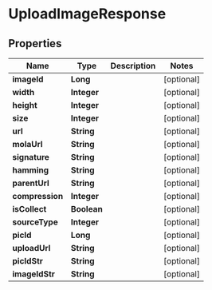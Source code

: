 

# UploadImageResponse


## Properties

Name | Type | Description | Notes
------------ | ------------- | ------------- | -------------
**imageId** | **Long** |  |  [optional]
**width** | **Integer** |  |  [optional]
**height** | **Integer** |  |  [optional]
**size** | **Integer** |  |  [optional]
**url** | **String** |  |  [optional]
**molaUrl** | **String** |  |  [optional]
**signature** | **String** |  |  [optional]
**hamming** | **String** |  |  [optional]
**parentUrl** | **String** |  |  [optional]
**compression** | **Integer** |  |  [optional]
**isCollect** | **Boolean** |  |  [optional]
**sourceType** | **Integer** |  |  [optional]
**picId** | **Long** |  |  [optional]
**uploadUrl** | **String** |  |  [optional]
**picIdStr** | **String** |  |  [optional]
**imageIdStr** | **String** |  |  [optional]



